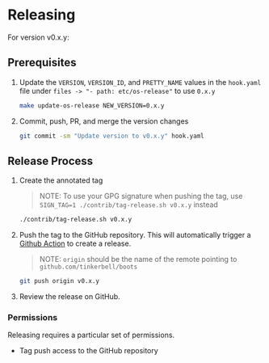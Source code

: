 # Releasing

For version v0.x.y:

## Prerequisites

1. Update the `VERSION`, `VERSION_ID`, and `PRETTY_NAME` values in the `hook.yaml` file under `files -> "- path: etc/os-release"` to use `0.x.y`

   ```bash
   make update-os-release NEW_VERSION=0.x.y
   ```

1. Commit, push, PR, and merge the version changes

   ```bash
   git commit -sm "Update version to v0.x.y" hook.yaml
   ```

## Release Process

1. Create the annotated tag

   > NOTE: To use your GPG signature when pushing the tag, use `SIGN_TAG=1 ./contrib/tag-release.sh v0.x.y` instead

   ```bash
   ./contrib/tag-release.sh v0.x.y
   ```

1. Push the tag to the GitHub repository. This will automatically trigger a [Github Action](https://github.com/tinkerbell/hook/actions) to create a release.

   > NOTE: `origin` should be the name of the remote pointing to `github.com/tinkerbell/boots`

   ```bash
   git push origin v0.x.y
   ```

1. Review the release on GitHub.

### Permissions

Releasing requires a particular set of permissions.

- Tag push access to the GitHub repository
